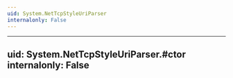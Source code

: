 ```yaml
---
uid: System.NetTcpStyleUriParser
internalonly: False
---
```


---
uid: System.NetTcpStyleUriParser.#ctor
internalonly: False
---
